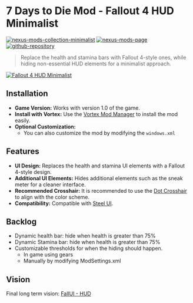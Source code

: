 # 7 Days to Die Mod - Fallout 4 HUD Minimalist
[![nexus-mods-collection-minimalist](https://img.shields.io/badge/Collection-Minimalist%20-bf4848?style=flat-square&logo=nexusmods)](https://next.nexusmods.com/7daystodie/collections/epfqzi) [![nexus-mods-page](https://img.shields.io/badge/Mod-Fallout4%20HUD%20Minimalist%20-bf4848?style=flat-square&logo=nexusmods)](https://www.nexusmods.com/7daystodie/mods/6164) [![github-repository](https://img.shields.io/badge/Open-Source-2ea44f?style=flat-square&logo=github)](https://github.com/rdok/7dtd_fallout4_hud_minimalist)

>  Replace the health and stamina bars with Fallout 4-style ones, while hiding non-essential HUD elements for a minimalist approach.
 
[![Fallout 4 HUD Minimalist](https://raw.githubusercontent.com/rdok/7dtd_fallout4_hud_minimalist/main/documentation/showcase.jpg)](https://www.nexusmods.com/7daystodie/mods/6164)

## Installation

- **Game Version:** Works with version 1.0 of the game.
- **Install with Vortex:** Use the [Vortex Mod Manager](https://www.nexusmods.com/about/vortex/) to install the mod easily.
- **Optional Customization:**
  - You can also customize the mod by modifying the `windows.xml`

## Features

- **UI Design:** Replaces the health and stamina UI elements with a Fallout 4-style design.
- **Additional UI Elements:** Hides additional elements such as the sneak meter for a cleaner interface.
- **Recommended Crosshair:** It is recommended to use the [Dot Crosshair](https://www.nexusmods.com/7daystodie/mods/5640) to align with the color scheme.
- **Compatibility:** Compatible with [Steel UI](https://www.nexusmods.com/7daystodie/mods/5131).


## Backlog
- Dynamic health bar: hide when health is greater than 75%
- Dynamic Stamina bar: hide when health is greater than 75%
- Customizable thresholds for when the hiding should happen.
  - In game using gears
  - Manually by modifying ModSettings.xml

## Vision
Final long term vision: [FallUI - HUD](https://www.nexusmods.com/fallout4/mods/51813)